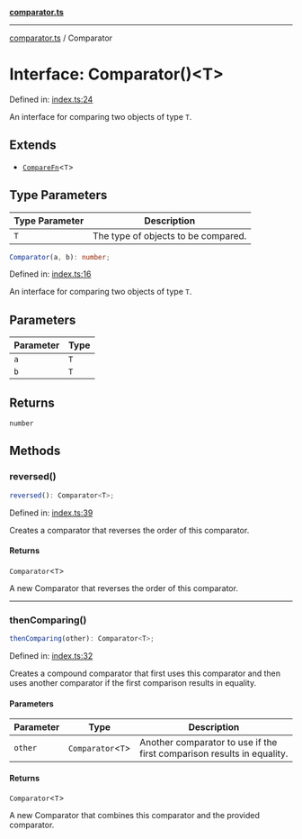 [**comparator.ts**](../index.md)

---

[comparator.ts](../index.md) / Comparator

# Interface: Comparator()\<T\>

Defined in: [index.ts:24](https://github.com/simonkberg/comparator.ts/blob/806cd3fa4519dbdc4b8bf35e9ef68a7f3c2522aa/index.ts#L24)

An interface for comparing two objects of type `T`.

## Extends

- [`CompareFn`](../type-aliases/CompareFn.md)\<`T`\>

## Type Parameters

| Type Parameter | Description                         |
| -------------- | ----------------------------------- |
| `T`            | The type of objects to be compared. |

```ts
Comparator(a, b): number;
```

Defined in: [index.ts:16](https://github.com/simonkberg/comparator.ts/blob/806cd3fa4519dbdc4b8bf35e9ef68a7f3c2522aa/index.ts#L16)

An interface for comparing two objects of type `T`.

## Parameters

| Parameter | Type |
| --------- | ---- |
| `a`       | `T`  |
| `b`       | `T`  |

## Returns

`number`

## Methods

### reversed()

```ts
reversed(): Comparator<T>;
```

Defined in: [index.ts:39](https://github.com/simonkberg/comparator.ts/blob/806cd3fa4519dbdc4b8bf35e9ef68a7f3c2522aa/index.ts#L39)

Creates a comparator that reverses the order of this comparator.

#### Returns

`Comparator`\<`T`\>

A new Comparator that reverses the order of this comparator.

---

### thenComparing()

```ts
thenComparing(other): Comparator<T>;
```

Defined in: [index.ts:32](https://github.com/simonkberg/comparator.ts/blob/806cd3fa4519dbdc4b8bf35e9ef68a7f3c2522aa/index.ts#L32)

Creates a compound comparator that first uses this comparator and then uses another comparator
if the first comparison results in equality.

#### Parameters

| Parameter | Type                | Description                                                            |
| --------- | ------------------- | ---------------------------------------------------------------------- |
| `other`   | `Comparator`\<`T`\> | Another comparator to use if the first comparison results in equality. |

#### Returns

`Comparator`\<`T`\>

A new Comparator that combines this comparator and the provided comparator.

